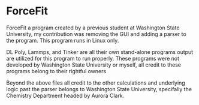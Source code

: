 # ForceFit
ForceFit a program created by a previous student at Washington State University, my contribution was removing the GUI and adding a parser to the program.  This program runs in Linux only.

DL Poly, Lammps, and Tinker are all their own stand-alone programs output are utilized for this program to run properly.  These programs were not developed by Washington State University or myself, all credit to these programs belong to their rightful owners

Beyond the above files all credit to the other calculations and underlying logic past the parser belongs to Washington State University, specifally the Chemistry Department headed by Aurora Clark.
